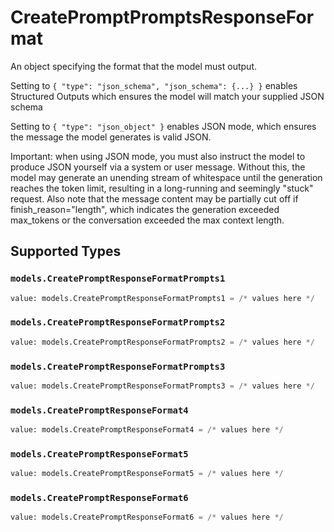# CreatePromptPromptsResponseFormat

An object specifying the format that the model must output. 

 Setting to `{ "type": "json_schema", "json_schema": {...} }` enables Structured Outputs which ensures the model will match your supplied JSON schema 

 Setting to `{ "type": "json_object" }` enables JSON mode, which ensures the message the model generates is valid JSON.

Important: when using JSON mode, you must also instruct the model to produce JSON yourself via a system or user message. Without this, the model may generate an unending stream of whitespace until the generation reaches the token limit, resulting in a long-running and seemingly "stuck" request. Also note that the message content may be partially cut off if finish_reason="length", which indicates the generation exceeded max_tokens or the conversation exceeded the max context length.


## Supported Types

### `models.CreatePromptResponseFormatPrompts1`

```python
value: models.CreatePromptResponseFormatPrompts1 = /* values here */
```

### `models.CreatePromptResponseFormatPrompts2`

```python
value: models.CreatePromptResponseFormatPrompts2 = /* values here */
```

### `models.CreatePromptResponseFormatPrompts3`

```python
value: models.CreatePromptResponseFormatPrompts3 = /* values here */
```

### `models.CreatePromptResponseFormat4`

```python
value: models.CreatePromptResponseFormat4 = /* values here */
```

### `models.CreatePromptResponseFormat5`

```python
value: models.CreatePromptResponseFormat5 = /* values here */
```

### `models.CreatePromptResponseFormat6`

```python
value: models.CreatePromptResponseFormat6 = /* values here */
```

